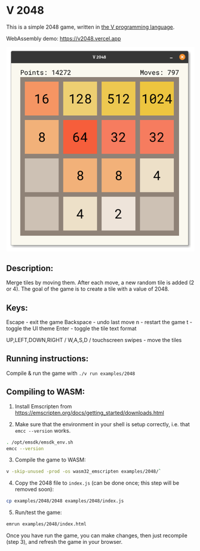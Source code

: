 # V 2048

This is a simple 2048 game, written in [the V programming language](https://vlang.io/).

WebAssembly demo: https://v2048.vercel.app

![screenshot](demo.png)

## Description:
Merge tiles by moving them.
After each move, a new random tile is added (2 or 4). 
The goal of the game is to create a tile with a value of 2048.

## Keys:
Escape - exit the game
Backspace - undo last move
n - restart the game
t - toggle the UI theme
Enter - toggle the tile text format

UP,LEFT,DOWN,RIGHT / W,A,S,D / touchscreen swipes - move the tiles

## Running instructions:
Compile & run the game with `./v run examples/2048`

## Compiling to WASM:

1. Install Emscripten from https://emscripten.org/docs/getting_started/downloads.html

2. Make sure that the environment in your shell is setup correctly,
i.e. that `emcc --version` works.
```sh
. /opt/emsdk/emsdk_env.sh
emcc --version
```

3. Compile the game to WASM:
```sh
v -skip-unused -prod -os wasm32_emscripten examples/2048/`
```

4. Copy the 2048 file to `index.js` (can be done once; this step will be removed soon):
```sh
cp examples/2048/2048 examples/2048/index.js
```

5. Run/test the game:
```sh
emrun examples/2048/index.html
```

Once you have run the game, you can make changes,
then just recompile (step 3), and refresh the game in your browser.
